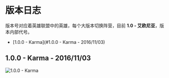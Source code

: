 # 版本日志

版本号对应着英雄联盟中的英雄，每个大版本切换阵营，目前 **1.0 - 艾欧尼亚**，版本内部代号。

- [1.0.0 - Karma](#1.0.0 - Karma - 2016/11/03)

## 1.0.0 - Karma - 2016/11/03

![1.0.0 - Karma](http://og1t95ikx.bkt.clouddn.com/gank/Karma_Splash_0.jpg)
